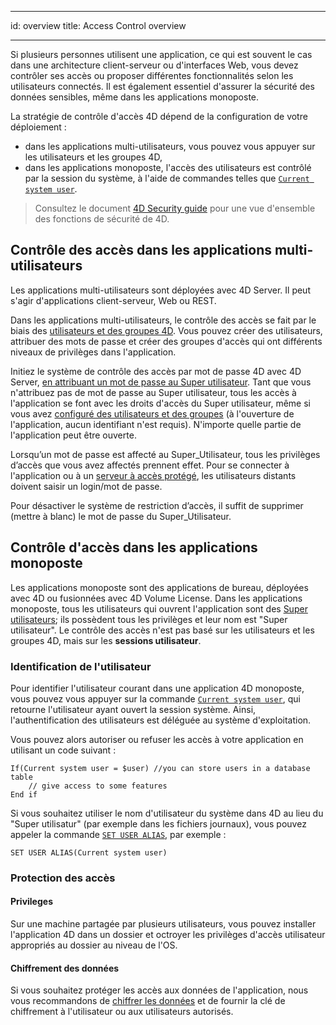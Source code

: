 - - -
id: overview title: Access Control overview
- - -

Si plusieurs personnes utilisent une application, ce qui est souvent le cas dans une architecture client-serveur ou d'interfaces Web, vous devez contrôler ses accès ou proposer différentes fonctionnalités selon les utilisateurs connectés. Il est également essentiel d'assurer la sécurité des données sensibles, même dans les applications monoposte.

La stratégie de contrôle d'accès 4D dépend de la configuration de votre déploiement :

- dans les applications multi-utilisateurs, vous pouvez vous appuyer sur les utilisateurs et les groupes 4D,
- dans les applications monoposte, l'accès des utilisateurs est contrôlé par la session du système, à l'aide de commandes telles que [`Current system user`](https://doc.4d.com/4dv19R/help/command/en/page484.html).

> Consultez le document [4D Security guide](https://blog.4d.com/4d-security-guide/) pour une vue d'ensemble des fonctions de sécurité de 4D.




## Contrôle des accès dans les applications multi-utilisateurs

Les applications multi-utilisateurs sont déployées avec 4D Server. Il peut s'agir d'applications client-serveur, Web ou REST.

Dans les applications multi-utilisateurs, le contrôle des accès se fait par le biais des [utilisateurs et des groupes 4D](handling_users_groups.md). Vous pouvez créer des utilisateurs, attribuer des mots de passe et créer des groupes d'accès qui ont différents niveaux de privilèges dans l'application.

Initiez le système de contrôle des accès par mot de passe 4D avec 4D Server, [en attribuant un mot de passe au Super utilisateur](handling_users_groups.md#designer-and-administrator). Tant que vous n'attribuez pas de mot de passe au Super utilisateur, tous les accès à l'application se font avec les droits d'accès du Super utilisateur, même si vous avez [configuré des utilisateurs et des groupes](handling_users_groups.md) (à l'ouverture de l'application, aucun identifiant n'est requis). N'importe quelle partie de l'application peut être ouverte.

Lorsqu’un mot de passe est affecté au Super_Utilisateur, tous les privilèges d’accès que vous avez affectés prennent effet. Pour se connecter à l'application ou à un [serveur à accès protégé](handling_users_groups.md#assigning-group-access), les utilisateurs distants doivent saisir un login/mot de passe.

Pour désactiver le système de restriction d’accès, il suffit de supprimer (mettre à blanc) le mot de passe du Super_Utilisateur.


## Contrôle d'accès dans les applications monoposte



Les applications monoposte sont des applications de bureau, déployées avec 4D ou fusionnées avec 4D Volume License. Dans les applications monoposte, tous les utilisateurs qui ouvrent l'application sont des [Super utilisateurs](handling_users_groups.md#designer-and-administrator); ils possèdent tous les privilèges et leur nom est "Super utilisateur". Le contrôle des accès n'est pas basé sur les utilisateurs et les groupes 4D, mais sur les **sessions utilisateur**.

### Identification de l'utilisateur

Pour identifier l'utilisateur courant dans une application 4D monoposte, vous pouvez vous appuyer sur la commande [`Current system user`](https://doc.4d.com/4dv19R/help/command/en/page484.html), qui retourne l'utilisateur ayant ouvert la session système. Ainsi, l'authentification des utilisateurs est déléguée au système d'exploitation.

Vous pouvez alors autoriser ou refuser les accès à votre application en utilisant un code suivant :

```4d
If(Current system user = $user) //you can store users in a database table
    // give access to some features
End if
```

Si vous souhaitez utiliser le nom d'utilisateur du système dans 4D au lieu du "Super utilisatur" (par exemple dans les fichiers journaux), vous pouvez appeler la commande [`SET USER ALIAS`](https://doc.4d.com/4dv19R/help/command/en/page1666.html), par exemple :

```4d
SET USER ALIAS(Current system user)
```

### Protection des accès

#### Privileges

Sur une machine partagée par plusieurs utilisateurs, vous pouvez installer l'application 4D dans un dossier et octroyer les privilèges d'accès utilisateur appropriés au dossier au niveau de l'OS.

#### Chiffrement des données

Si vous souhaitez protéger les accès aux données de l'application, nous vous recommandons de [chiffrer les données](MSC/encrypt.md) et de fournir la clé de chiffrement à l'utilisateur ou aux utilisateurs autorisés. 